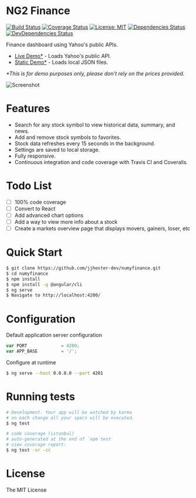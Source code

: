 # NG2 Finance

[![Build Status](https://travis-ci.org/jjhester-dev/numyfinance.svg?branch=master)](https://travis-ci.org/jjhester-dev/numyfinance)
[![Coverage Status](https://coveralls.io/repos/github/jjhester-dev/numyfinance/badge.svg?branch=master)](https://coveralls.io/github/jjhester-dev/numyfinance?branch=master)
[![License: MIT](https://img.shields.io/badge/License-MIT-green.svg)](https://opensource.org/licenses/MIT)
[![Dependencies Status](https://david-dm.org/jjhester-dev/numyfinance/status.svg)](https://david-dm.org/jjhester-dev/numyfinance)
[![DevDependencies Status](https://david-dm.org/jjhester-dev/numyfinance/dev-status.svg)](https://david-dm.org/jjhester-dev/numyfinance?type=dev)

Finance dashboard using Yahoo's public APIs. 
* [Live Demo*](http://projects.marinpetkov.com/numyfinance/#/watchlist/FB) - Loads Yahoo's public API.
* [Static Demo*](http://projects.marinpetkov.com/numyfinance/static/#/watchlist/FB) - Loads local JSON files.

<i>*This is for demo purposes only, please don't rely on the prices provided.</i>

![Screenshot](http://projects.marinpetkov.com/ng2-finance/preview.jpg)

# Features

* Search for any stock symbol to view historical data, summary, and news.
* Add and remove stock symbols to favorites.
* Stock data refreshes every 15 seconds in the background.
* Settings are saved to local storage.
* Fully responsive.
* Continuous integration and code coverage with Travis CI and Coveralls.

# Todo List

- [ ] 100% code coverage
- [ ] Convert to React
- [ ] Add advanced chart options
- [ ] Add a way to view more info about a stock
- [ ] Create a markets overview page that displays movers, gainers, loser, etc

# Quick Start

```bash
$ git clone https://github.com/jjhester-dev/numyfinance.git
$ cd numyfinance
$ npm install
$ npm install -g @angular/cli
$ ng serve
$ Navigate to http://localhost:4200/
```

# Configuration

Default application server configuration

```js
var PORT             = 4200;
var APP_BASE         = '/';
```

Configure at runtime

```bash
$ ng serve --host 0.0.0.0 --port 4201
```

# Running tests

```bash
# Development. Your app will be watched by karma
# on each change all your specs will be executed.
$ ng test

# code coverage (istanbul)
# auto-generated at the end of `npm test`
# view coverage report:
$ ng test -sr -cc
```

# License

The MIT License
